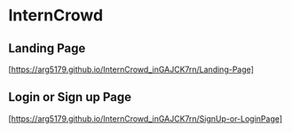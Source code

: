 # InternCrowd


## Landing Page
[https://arg5179.github.io/InternCrowd_inGAJCK7rn/Landing-Page]

## Login or Sign up Page
[https://arg5179.github.io/InternCrowd_inGAJCK7rn/SignUp-or-LoginPage]
